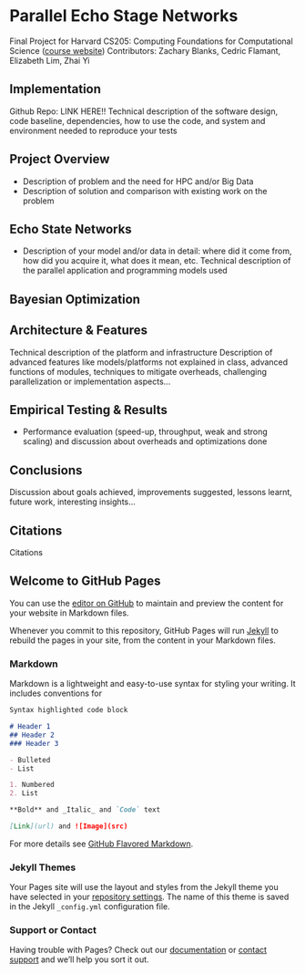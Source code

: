 # Parallel Echo Stage Networks
Final Project for Harvard CS205: Computing Foundations for Computational Science ([course website](http://iacs-courses.seas.harvard.edu/courses/cs205/index.html))
Contributors: Zachary Blanks, Cedric Flamant, Elizabeth Lim, Zhai Yi

## Implementation
Github Repo: LINK HERE!!
Technical description of the software design, code baseline, dependencies, how to use the code, and system and environment needed to reproduce your tests

## Project Overview
- Description of problem and the need for HPC and/or Big Data
- Description of solution and comparison with existing work on the problem

## Echo State Networks
- Description of your model and/or data in detail: where did it come from, how did you acquire it, what does it mean, etc.
Technical description of the parallel application and programming models used

## Bayesian Optimization

## Architecture & Features
Technical description of the platform and infrastructure 
Description of advanced features like models/platforms not explained in class, advanced functions of modules, techniques to mitigate overheads, challenging parallelization or implementation aspects...


## Empirical Testing & Results
- Performance evaluation (speed-up, throughput, weak and strong scaling) and discussion about overheads and optimizations done


## Conclusions
Discussion about goals achieved, improvements suggested, lessons learnt, future work, interesting insights…

## Citations
Citations






## Welcome to GitHub Pages

You can use the [editor on GitHub](https://github.com/rednotion/parallel_esn/edit/master/README.md) to maintain and preview the content for your website in Markdown files.

Whenever you commit to this repository, GitHub Pages will run [Jekyll](https://jekyllrb.com/) to rebuild the pages in your site, from the content in your Markdown files.

### Markdown

Markdown is a lightweight and easy-to-use syntax for styling your writing. It includes conventions for

```markdown
Syntax highlighted code block

# Header 1
## Header 2
### Header 3

- Bulleted
- List

1. Numbered
2. List

**Bold** and _Italic_ and `Code` text

[Link](url) and ![Image](src)
```

For more details see [GitHub Flavored Markdown](https://guides.github.com/features/mastering-markdown/).

### Jekyll Themes

Your Pages site will use the layout and styles from the Jekyll theme you have selected in your [repository settings](https://github.com/rednotion/parallel_esn/settings). The name of this theme is saved in the Jekyll `_config.yml` configuration file.

### Support or Contact

Having trouble with Pages? Check out our [documentation](https://help.github.com/categories/github-pages-basics/) or [contact support](https://github.com/contact) and we’ll help you sort it out.
